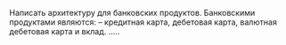 Написать архитектуру для банковских продуктов. 
Банковскими продуктами являются:
– кредитная карта, дебетовая карта, валютная дебетовая карта и вклад.
.....

